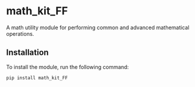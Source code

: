 # math_kit_FF

A math utility module for performing common and advanced mathematical operations.

## Installation

To install the module, run the following command:

```bash
pip install math_kit_FF
